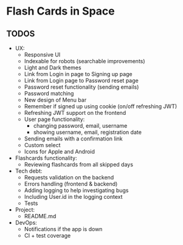 # Flash Cards in Space

## TODOS

- UX:
  - Responsive UI
  - Indexable for robots (searchable improvements)
  - Light and Dark themes
  - Link from Login in page to Signing up page
  - Link from Login page to Password reset page
  - Password reset functionality (sending emails)
  - Password matching
  - New design of Menu bar
  - Remember if signed up using cookie (on/off refreshing JWT)
  - Refreshing JWT support on the frontend
  - User page functionality: 
    - changing password, email, username
    - showing username, email, registration date
  - Sending emails with a confirmation link
  - Custom select
  - Icons for Apple and Android
- Flashcards functionality:
  - Reviewing flashcards from all skipped days
- Tech debt:
  - Requests validation on the backend
  - Errors handling (frontend & backend)
  - Adding logging to help investigating bugs
  - Including User.id in the logging context
  - Tests
- Project:
  - README.md
- DevOps:
  - Notifications if the app is down
  - CI + test coverage